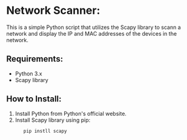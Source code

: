 <h1>Network Scanner:</h1>
<p>This is a simple Python script that utilizes the Scapy library to scann a network and display the IP and MAC addresses of the devices in the network.</p>
<h2>Requirements: </h2>
<ul>
  <li> Python 3.x </li>
  <li>Scapy library</li>
</ul>

<h2> How to Install: </h2>
<ol>
  <li> Install Python from Python's official website. </li>
  <li> Install Scapy library using pip: </li>
  
   ``` bash
      pip instll scapy
   ```
  
</ol>
<!--
<h2>Usage:</h2>
   <ul>
   ``` php
      python <script_name>.py -t <target_ip_range> ```
   ```
  <
<script_name>: Name of this script (e.g., network_scanner.py).
<target_ip_range>: IP range to scan. For example, 192.168.1.1/24 to scan all devices between 192.168.1.1 and 192.168.1.254.
Functionality:
get_arguments():

Uses optparse to parse command line options.
The user must provide a target IP or IP range with the -t or --target flags.
Returns the provided options.
scan(ip):

Initiates an ARP (Address Resolution Protocol) request to the specified IP address or IP range.
Broadcasts the ARP request to the network to get a list of devices that respond.
Processes the list of answered responses to extract IP and MAC addresses.
Returns a list of dictionaries with keys "ip" and "mac" representing the IP and MAC addresses of the responding devices.
print_result(results_list):

Takes the list of dictionaries from scan(ip).
Prints the IP and MAC addresses in a tabulated format.
Execution Flow:
The script starts by fetching the command-line arguments using the get_arguments() function.
The script then scans the network using the provided target IP range with the scan() function.
Finally, the results are displayed using the print_result() function.
-->
